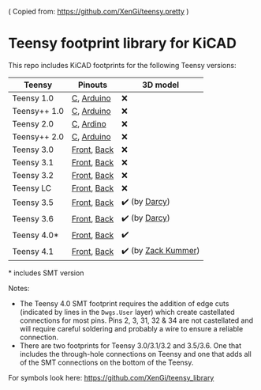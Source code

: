 ( Copied from: https://github.com/XenGi/teensy.pretty )


Teensy footprint library for KiCAD
=======================================

This repo includes KiCAD footprints for the following Teensy versions:

| Teensy       | Pinouts | 3D model |
| ------------ | ------- | -------- |
| Teensy 1.0   | [C](https://www.pjrc.com/teensy/card1a.pdf), [Arduino](https://www.pjrc.com/teensy/card1b.pdf) | ❌ |
| Teensy++ 1.0 | [C](https://www.pjrc.com/teensy/card3a.pdf), [Arduino](https://www.pjrc.com/teensy/card3b.pdf) | ❌ |
| Teensy 2.0   | [C](https://www.pjrc.com/teensy/card2a_rev5_web.pdf), [Ardino](https://www.pjrc.com/teensy/card2b_rev5_web.pdf) | ❌ |
| Teensy++ 2.0 | [C](https://www.pjrc.com/teensy/card4a_rev2_web.pdf), [Arduino](https://www.pjrc.com/teensy/card4b_rev2_web.pdf) | ❌ |
| Teensy 3.0   | [Front](https://www.pjrc.com/teensy/card5a.pdf), [Back](https://www.pjrc.com/teensy/card5b.pdf) | ❌ |
| Teensy 3.1   | [Front](https://www.pjrc.com/teensy/card5a_rev7.pdf), [Back](https://www.pjrc.com/teensy/card5b_rev6.pdf) | ❌ |
| Teensy 3.2   | [Front](https://www.pjrc.com/teensy/card7a_rev3_web.pdf), [Back](https://www.pjrc.com/teensy/card7b_rev3_web.pdf) | ❌ |
| Teensy LC    | [Front](https://www.pjrc.com/teensy/card6a_rev4_web.pdf), [Back](https://www.pjrc.com/teensy/card6b_rev4_web.pdf) | ❌ |
| Teensy 3.5   | [Front](https://www.pjrc.com/teensy/card8a_rev3_web.pdf), [Back](https://www.pjrc.com/teensy/card8b_rev3_web.pdf) | ✔️ (by [Darcy](https://forum.pjrc.com/members/44808-Darcy)) |
| Teensy 3.6   | [Front](https://www.pjrc.com/teensy/card9a_rev2_web.pdf), [Back](https://www.pjrc.com/teensy/card9b_rev2_web.pdf) | ✔️ (by [Darcy](https://forum.pjrc.com/members/44808-Darcy)) |
| Teensy 4.0*   | [Front](https://www.pjrc.com/teensy/card10a_rev2_web.pdf), [Back](https://www.pjrc.com/teensy/card10b_rev2_web.pdf) | ✔️ |
| Teensy 4.1   | [Front](https://www.pjrc.com/teensy/card11a_rev3_web.pdf), [Back](https://www.pjrc.com/teensy/card11b_rev3_web.pdf) | ✔️ (by [Zack Kummer](https://grabcad.com/library/teensy-4-1-1)) |

\* includes SMT version

Notes:
  - The Teensy 4.0 SMT footprint requires the addition of edge cuts (indicated
    by lines in the `Dwgs.User` layer) which create castellated connections
    for most pins. Pins 2, 3, 31, 32 & 34 are not castellated and will require
    careful soldering and probably a wire to ensure a reliable connection.
  - There are two footprints for Teensy 3.0/3.1/3.2 and 3.5/3.6. One that
    includes the through-hole connections on Teensy and one that adds all of
    the SMT connections on the bottom of the Teensy.

For symbols look here: https://github.com/XenGi/teensy_library
